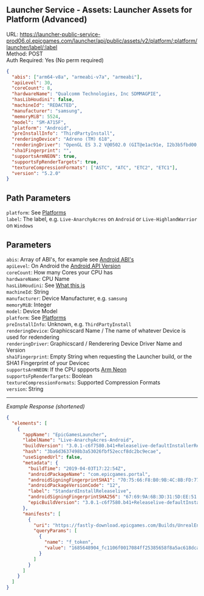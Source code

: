 ## Launcher Service - Assets: Launcher Assets for Platform (Advanced)

URL: https://launcher-public-service-prod06.ol.epicgames.com/launcher/api/public/assets/v2/platform/:platform/launcher/label/:label \
Method: POST \
Auth Required: Yes (No perm required)

```json
{
  "abis": ["arm64-v8a", "armeabi-v7a", "armeabi"],
  "apiLevel": 30,
  "coreCount": 8,
  "hardwareName": "Qualcomm Technologies, Inc SDMMAGPIE",
  "hasLibHoudini": false,
  "machineId": "REDACTED",
  "manufacturer": "samsung",
  "memoryMiB": 5524,
  "model": "SM-A715F",
  "platform": "Android",
  "preInstallInfo": "ThirdPartyInstall",
  "renderingDevice": "Adreno (TM) 618",
  "renderingDriver": "OpenGL ES 3.2 V@0502.0 (GIT@e1ac91e, I2b3b5fbd00, 1605636002) (Date:11/17/20)",
  "sha1Fingerprint": "",
  "supportsArmNEON": true,
  "supportsFpRenderTargets": true,
  "textureCompressionFormats": ["ASTC", "ATC", "ETC2", "ETC1"],
  "version": "5.2.0"
}
```

## Path Parameters

`platform`: See [Platforms](../../../README.md#data) <br/>
`label`: The label, e.g. `Live-AnarchyAcres` on `Android` or `Live-HighlandWarrior` on `Windows`

## Parameters

`abis`: Array of ABI's, for example see [Android ABI's](https://developer.android.com/ndk/guides/abis) <br/>
`apiLevel`: On Android the [Android API Version](https://developer.android.com/tools/releases/platforms) <br/>
`coreCount`: How many Cores your CPU has <br/>
`hardwareName`: CPU Name <br/>
`hasLibHoudini`: See [What this is](https://commonsware.com/blog/2013/11/21/libhoudini-what-it-means-for-developers.html) <br/>
`machineId`: String <br/>
`manufacturer`: Device Manufacturer, e.g. `samsung` <br/>
`memoryMiB`: Integer <br/>
`model`: Device Model <br/>
`platform`: See [Platforms](../../../README.md#data) <br/>
`preInstallInfo`: Unknown, e.g. `ThirdPartyInstall` <br/>
`renderingDevice`: Graphicscard Name / The name of whatever Device is used for redendering <br/>
`renderingDriver`: Graphicscard / Renderering Device Driver Name and Version <br/>
`sha1Fingerprint`: Empty String when requesting the Launcher build, or the SHA1 Fingerprint of your Devicec <br/>
`supportsArmNEON`: If the CPU sppports [Arm Neon](https://developer.arm.com/Architectures/Neon) <br/>
`supportsFpRenderTargets`: Boolean <br/>
`textureCompressionFormats`: Supported Compression Formats <br/>
`version`: String <br/>

---

_Example Response (shortened)_

```json
{
  "elements": [
    {
      "appName": "EpicGamesLauncher",
      "labelName": "Live-AnarchyAcres-Android",
      "buildVersion": "3.0.1-c6f7580.b41+Releaselive-defaultInstallerRelease-Android",
      "hash": "3ba6d3637498b3a53026fbf52eccf8dc2bc9ecae",
      "useSignedUrl": false,
      "metadata": {
        "buildTime": "2019-04-03T17:22:54Z",
        "androidPackageName": "com.epicgames.portal",
        "androidSigningFingerprintSHA1": "70:75:66:F8:B0:9B:4C:8B:FD:77:2E:1B:53:6D:58:1F:19:BC:30:12",
        "androidPackageVersionCode": "12",
        "label": "StandardInstallReleaselive",
        "androidSigningFingerprintSHA256": "67:69:9A:6B:3D:31:5D:EE:51:53:6A:67:B4:F1:C6:E7:E2:17:5F:98:4B:09:6B:C2:97:6E:51:2D:22:94:08:71",
        "epicBuildVersion": "3.0.1-c6f7580.b41+Releaselive-defaultInstallerRelease-Android"
      },
      "manifests": [
        {
          "uri": "https://fastly-download.epicgames.com/Builds/UnrealEngineLauncher/CloudDir/RcsVeYxFtLoMSFq6N0mchaeri-PLxA.manifest",
          "queryParams": [
            {
              "name": "f_token",
              "value": "1685648904_fc1106f0017084ff25385658f8a5ac618dca4b97"
            }
          ]
        }
      ]
    }
  ]
}
```
